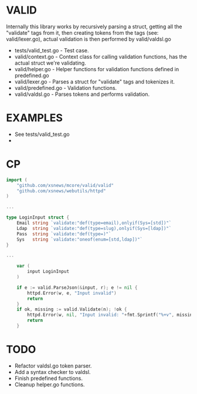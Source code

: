 # VALID
Internally this library works by recursively parsing a struct, getting all the "validate" tags from it,
then creating tokens from the tags (see: valid/lexer.go), actual validation is then performed by valid/valdsl.go

* tests/valid_test.go - Test case.
* valid/context.go    - Context class for calling validation functions, has the actual struct we're validating.
* valid/helper.go     - Helper functions for validation functions defined in predefined.go
* valid/lexer.go      - Parses a struct for "validate" tags and tokenizes it.
* valid/predefined.go - Validation functions.
* valid/valdsl.go     - Parses tokens and performs validation.

# EXAMPLES
* See tests/valid_test.go
* 

# CP
```go
import (
	"github.com/xsnews/mcore/valid/valid"
	"github.com/xsnews/webutils/httpd"
)

...

type LoginInput struct {
	Email string `validate:"def(type=email),onlyif(Sys=[std])"`
	Ldap  string `validate:"def(type=slug),onlyif(Sys=[ldap])"`
	Pass  string `validate:"def(type=)"`
	Sys   string `validate:"oneof(enum=[std,ldap])"`
}

...

	var (
		input LoginInput
	)

	if e := valid.ParseJson(&input, r); e != nil {
		httpd.Error(w, e, "Input invalid")
		return
	}
	if ok, missing := valid.Validate(n); !ok {
		httpd.Error(w, nil, "Input invalid: "+fmt.Sprintf("%+v", missing))
		return
	}
```

# TODO
* Refactor valdsl.go token parser.
* Add a syntax checker to valdsl.
* Finish predefined functions.
* Cleanup helper.go functions.
